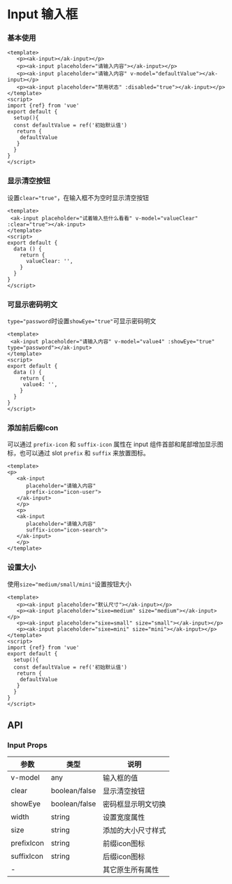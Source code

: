 # Input 输入框

### 基本使用

```vue demo
<template>
   <p><ak-input></ak-input></p>
   <p><ak-input placeholder="请输入内容"></ak-input></p>
   <p><ak-input placeholder="请输入内容" v-model="defaultValue"></ak-input></p>
   <p><ak-input placeholder="禁用状态" :disabled="true"></ak-input></p>
</template>
<script>
import {ref} from 'vue'
export default {
  setup(){
  const defaultValue = ref('初始默认值')
   return {
    defaultValue
   }
  }
}
</script>
```

### 显示清空按钮

设置`clear="true"`，在输入框不为空时显示清空按钮

```vue demo
<template>
 <ak-input placeholder="试着输入些什么看看" v-model="valueClear" :clear="true"></ak-input>
</template>
<script>
export default {
  data () {
    return {
      valueClear: '',
    }
  }
}
</script>
```

### 可显示密码明文

`type="password`时设置`showEye="true"`可显示密码明文

```vue demo
<template>
 <ak-input placeholder="请输入内容" v-model="value4" :showEye="true" type="password"></ak-input>
</template>
<script>
export default {
  data () {
    return {
     value4: '',
    }
  }
}
</script>
```

### 添加前后缀Icon

可以通过 `prefix-icon` 和 `suffix-icon` 属性在 input 组件首部和尾部增加显示图标，也可以通过 slot `prefix` 和 `suffix` 来放置图标。

```vue demo
<template>
<p>
   <ak-input 
      placeholder="请输入内容" 
      prefix-icon="icon-user">
   </ak-input>
   </p>
   <p>
   <ak-input 
      placeholder="请输入内容" 
      suffix-icon="icon-search">
   </ak-input>
   </p>
</template>
```

### 设置大小

使用`size="medium/small/mini"`设置按钮大小

```vue demo
<template>
   <p><ak-input placeholder="默认尺寸"></ak-input></p>
   <p><ak-input placeholder="sixe=medium" size="medium"></ak-input></p>
   <p><ak-input placeholder="sixe=small" size="small"></ak-input></p>
   <p><ak-input placeholder="sixe=mini" size="mini"></ak-input></p>
</template>
<script>
import {ref} from 'vue'
export default {
  setup(){
  const defaultValue = ref('初始默认值')
   return {
    defaultValue
   }
  }
}
</script>
```

## API

### Input Props
|参数|类型|说明|
|-|-|-|
|v-model        | any            |输入框的值|
|clear          | boolean/false  |显示清空按钮|
|showEye        | boolean/false  |密码框显示明文切换|
|width          | string         |设置宽度属性|
|size           | string         |添加的大小尺寸样式|
|prefixIcon     | string         |前缀icon图标|
|suffixIcon     | string         |后缀icon图标|
|-              |                |其它原生所有属性|
